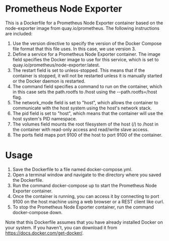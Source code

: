 # Prometheus Node Exporter

This is a Dockerfile for a Prometheus Node Exporter container based on the node-exporter image from quay.io/prometheus. The following instructions are included:

1. Use the version directive to specify the version of the Docker Compose file format that this file uses. In this case, we use version 3.
2. Define a service for a Prometheus Node Exporter container. The image field specifies the Docker image to use for this service, which is set to quay.io/prometheus/node-exporter:latest.
3. The restart field is set to unless-stopped. This means that if the container is stopped, it will not be restarted unless it is manually started or the Docker daemon is restarted.
4. The command field specifies a command to run on the container, which in this case sets the path.rootfs to /host using the --path.rootfs=/host flag.
5. The network_mode field is set to "host", which allows the container to communicate with the host system using the host's network stack.
6. The pid field is set to "host", which means that the container will use the host system's PID namespace.
7. The volumes field mounts the root filesystem of the host (/) to /host in the container with read-only access and read/write slave access.
8. The ports field maps port 9100 of the host to port 9100 of the container.

# Usage

1. Save the Dockerfile to a file named docker-compose.yml.
2. Open a terminal window and navigate to the directory where you saved the Dockerfile.
3. Run the command docker-compose up to start the Prometheus Node Exporter container.
4. Once the container is running, you can access it by connecting to port 9100 on the host machine using a web browser or a REST client like curl.
5. To stop the Prometheus Node Exporter container, run the command docker-compose down.

Note that this Dockerfile assumes that you have already installed Docker on your system. If you haven't, you can download it from https://docs.docker.com/get-docker/.
